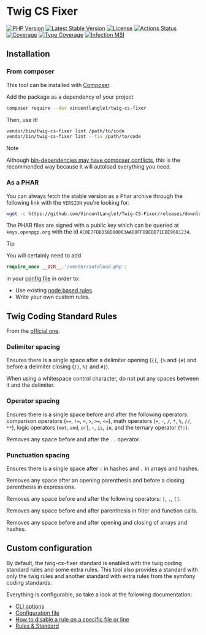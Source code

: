 # Twig CS Fixer

[![PHP Version](https://poser.pugx.org/vincentlanglet/twig-cs-fixer/require/php)](https://packagist.org/packages/vincentlanglet/twig-cs-fixer)
[![Latest Stable Version](https://poser.pugx.org/vincentlanglet/twig-cs-fixer/v)](https://github.com/VincentLanglet/Twig-CS-Fixer/releases/latest)
[![License](https://poser.pugx.org/vincentlanglet/twig-cs-fixer/license)](https://github.com/VincentLanglet/Twig-CS-Fixer/blob/main/LICENCE)
[![Actions Status](https://github.com/VincentLanglet/Twig-CS-Fixer/workflows/Test/badge.svg)](https://github.com/RobDWaller/csp-generator/actions)
[![Coverage](https://codecov.io/gh/VincentLanglet/Twig-CS-Fixer/branch/main/graph/badge.svg)](https://codecov.io/gh/VincentLanglet/Twig-CS-Fixer/branch/main)
[![Type Coverage](https://shepherd.dev/github/VincentLanglet/Twig-CS-Fixer/coverage.svg)](https://shepherd.dev/github/VincentLanglet/Twig-CS-Fixer)
[![Infection MSI](https://img.shields.io/endpoint?style=flat&url=https%3A%2F%2Fbadge-api.stryker-mutator.io%2Fgithub.com%2FVincentLanglet%2FTwig-CS-Fixer%2Fmain)](https://dashboard.stryker-mutator.io/reports/github.com/VincentLanglet/Twig-CS-Fixer/main)

## Installation

### From composer

This tool can be installed with [Composer](https://getcomposer.org/).

Add the package as a dependency of your project

```bash
composer require --dev vincentlanglet/twig-cs-fixer
```

Then, use it!

```bash
vendor/bin/twig-cs-fixer lint /path/to/code
vendor/bin/twig-cs-fixer lint --fix /path/to/code
```

> [!NOTE]
> Although [bin-dependencies may have composer conflicts](https://github.com/bamarni/composer-bin-plugin#why-a-hard-problem-with-a-simple-solution),
> this is the recommended way because it will autoload everything you need.

### As a PHAR

You can always fetch the stable version as a Phar archive through the following
link with the `VERSION` you're looking for:

```bash
wget -c https://github.com/VincentLanglet/Twig-CS-Fixer/releases/download/VERSION/twig-cs-fixer.phar
```

The PHAR files are signed with a public key which can be queried at 
`keys.openpgp.org` with the id `AC0E7FD8858D80003AA88FF8DEBB71EDE9601234`.

> [!TIP]
> You will certainly need to add
> ```php
> require_once __DIR__.'/vendor/autoload.php';
> ```
> in your [config file](docs/configuration.md) in order to:
> - Use existing [node based rules](docs/configuration.md#node-based-rules).
> - Write your own custom rules.

## Twig Coding Standard Rules

From the [official one](https://twig.symfony.com/doc/3.x/coding_standards.html).

### Delimiter spacing

Ensures there is a single space after a delimiter opening (`{{`, `{%` and `{#`)
and before a delimiter closing (`}}`, `%}` and `#}`).

When using a whitespace control character, do not put any spaces between it and the delimiter.

### Operator spacing

Ensures there is a single space before and after the following operators:
comparison operators (`==`, `!=`, `<`, `>`, `>=`, `<=`), math operators (`+`, `-`, `/`, `*`, `%`, `//`, `**`),
logic operators (`not`, `and`, `or`), `~`, `is`, `in`, and the ternary operator (`?:`).

Removes any space before and after the `..` operator.

### Punctuation spacing

Ensures there is a single space after `:` in hashes and `,` in arrays and hashes.

Removes any space after an opening parenthesis and before a closing parenthesis in expressions.

Removes any space before and after the following operators: `|`, `.`, `[]`.

Removes any space before and after parenthesis in filter and function calls.

Removes any space before and after opening and closing of arrays and hashes.

## Custom configuration

By default, the twig-cs-fixer standard is enabled with the twig coding standard rules and some extra rules.
This tool also provides a standard with only the twig rules
and another standard with extra rules from the symfony coding standards.

Everything is configurable, so take a look at the following documentation:
- [CLI options](docs/command.md)
- [Configuration file](docs/configuration.md)
- [How to disable a rule on a specific file or line](docs/identifiers.md)
- [Rules & Standard](docs/rules.md)
